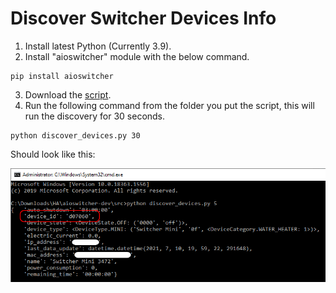 # Discover Switcher Devices Info

1. Install latest Python (Currently 3.9).
2. Install "aioswitcher" module with the below command.
```
pip install aioswitcher
```
3. Download the [script](https://github.com/TomerFi/aioswitcher/blob/dev/scripts/discover_devices.py).
4. Run the following command from the folder you put the script, this will run the discovery for 30 seconds.
```
python discover_devices.py 30
```

Should look like this:

![cmd](images/discovery.png)

